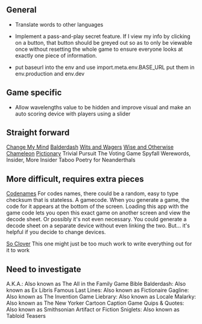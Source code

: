 General
---
* Translate words to other languages

* Implement a pass-and-play secret feature. If I view my info by clicking
  on a button, that button should be greyed out so as to only be viewable
  once without resetting the whole game to ensure everyone looks at
  exactly one piece of information.

* put baseurl into the env and use  import.meta.env.BASE_URL put them
  in env.production and env.dev

Game specific
---
* Allow wavelengths value to be hidden and improve visual and make an
  auto scoring device with players using a slider

Straight forward
---
[Change My Mind](https://boardgamegeek.com/boardgame/386961/change-my-mind)
[Balderdash](https://boardgamegeek.com/boardgame/163/balderdash)
[Wits and Wagers](https://boardgamegeek.com/boardgame/20100/wits-and-wagers)
[Wise and Otherwise](https://boardgamegeek.com/boardgame/2652/wise-and-otherwise)
[Chameleon](https://boardgamegeek.com/boardgame/227072/the-chameleon)
[Pictionary](https://boardgamegeek.com/boardgame/2281/pictionary)
Trivial Pursuit
The Voting Game
Spyfall
Werewords, Insider, More Insider
Taboo
Poetry for Neanderthals

More difficult, requires extra pieces
---
[Codenames](https://boardgamegeek.com/boardgame/178900/codenames)
For codes names, there could be a random, easy to type checksum that is
stateless. A gamecode. When you generate a game, the code for it appears at
the bottom of the screen. Loading this app with the game code lets you open
this exact game on another screen and view the decode sheet. Or possibly it's
not even necessary. You could generate a decode sheet on a separate device
without even linking the two. But... it's helpful if you decide to change
devices.

[So Clover](https://boardgamegeek.com/boardgame/329839/so-clover)
This one might just be too much work to write everything out for it to work

Need to investigate
---
A.K.A.: Also known as The All in the Family Game
Bible Balderdash: Also known as Ex Libris
Famous Last Lines: Also known as Fictionaire
Gagline: Also known as The Invention Game
Liebrary: Also known as Locale
Malarky: Also known as The New Yorker Cartoon Caption Game
Quips & Quotes: Also known as Smithsonian Artifact or Fiction
Sniglets: Also known as Tabloid Teasers
